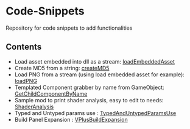 # Code-Snippets
Repository for code snippets to add functionalities 

## Contents

- Load asset embedded into dll as a stream: [loadEmbeddedAsset](https://github.com/valheimPlus/Code-Snippets/blob/main/loadEmbeddedAsset.cs)
- Create MD5 from a string: [createMD5](https://github.com/valheimPlus/Code-Snippets/blob/main/createMD5.cs)
- Load PNG from a stream (using load embedded asset for example): [loadPNG](https://github.com/valheimPlus/Code-Snippets/blob/main/loadPNG.cs)
- Templated Component grabber by name from GameObject: [GetChildComponentByName](https://github.com/valheimPlus/Code-Snippets/blob/main/GetChildComponentByName.cs)
- Sample mod to print shader analysis, easy to edit to needs: [ShaderAnalysis](https://github.com/valheimPlus/Code-Snippets/blob/main/ShaderAnalysis.cs)
- Typed and Untyped params use : [TypedAndUntypedParamsUse](https://github.com/valheimPlus/Code-Snippets/blob/main/TypedAndUntypedParamsUse.cs)
- Build Panel Expansion : [VPlusBuildExpansion](https://github.com/valheimPlus/BuildExpansion)
